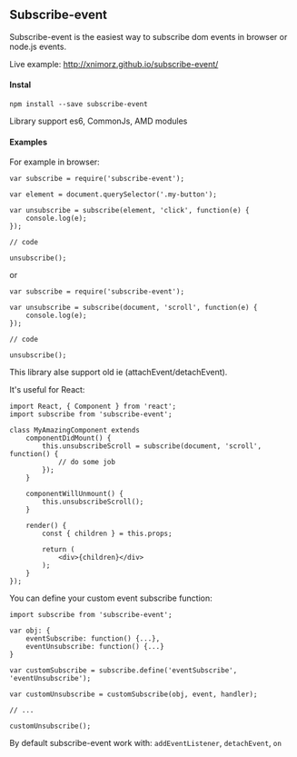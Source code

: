 ## Subscribe-event

Subscribe-event is the easiest way to subscribe dom events in browser or node.js events.

Live example: http://xnimorz.github.io/subscribe-event/

#### Instal

```
npm install --save subscribe-event
```

Library support es6, CommonJs, AMD modules

#### Examples

For example in browser:

```
var subscribe = require('subscribe-event');

var element = document.querySelector('.my-button');

var unsubscribe = subscribe(element, 'click', function(e) {
    console.log(e);
});

// code

unsubscribe();
```

or

```
var subscribe = require('subscribe-event');

var unsubscribe = subscribe(document, 'scroll', function(e) {
    console.log(e);
});

// code

unsubscribe();
```

This library alse support old ie (attachEvent/detachEvent).

It's useful for React:

```
import React, { Component } from 'react';
import subscribe from 'subscribe-event';

class MyAmazingComponent extends
    componentDidMount() {
        this.unsubscribeScroll = subscribe(document, 'scroll', function() {
            // do some job
        });
    }

    componentWillUnmount() {
        this.unsubscribeScroll();
    }

    render() {
        const { children } = this.props;

        return (
            <div>{children}</div>
        );
    }
});
```

You can define your custom event subscribe function:

```
import subscribe from 'subscribe-event';

var obj: {
    eventSubscribe: function() {...},
    eventUnsubscribe: function() {...}
}

var customSubscribe = subscribe.define('eventSubscribe', 'eventUnsubscribe');

var customUnsubscribe = customSubscribe(obj, event, handler);

// ...

customUnsubscribe();

```

By default subscribe-event work with: `addEventListener`, `detachEvent`, `on`


